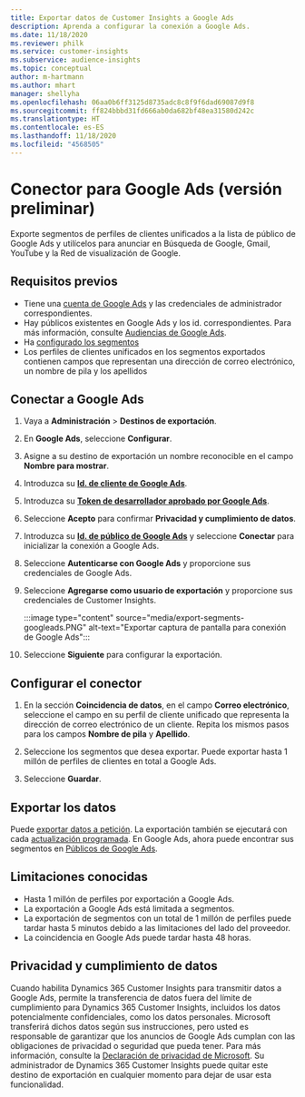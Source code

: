 ```yaml
---
title: Exportar datos de Customer Insights a Google Ads
description: Aprenda a configurar la conexión a Google Ads.
ms.date: 11/18/2020
ms.reviewer: philk
ms.service: customer-insights
ms.subservice: audience-insights
ms.topic: conceptual
author: m-hartmann
ms.author: mhart
manager: shellyha
ms.openlocfilehash: 06aa0b6ff3125d8735adc8c8f9f6dad69087d9f8
ms.sourcegitcommit: ff824bbbd31fd666ab0da682bf48ea31580d242c
ms.translationtype: HT
ms.contentlocale: es-ES
ms.lasthandoff: 11/18/2020
ms.locfileid: "4568505"
---
```

# <a name="connector-for-google-ads-preview"></a>Conector para Google Ads (versión preliminar)

Exporte segmentos de perfiles de clientes unificados a la lista de público de Google Ads y utilícelos para anunciar en Búsqueda de Google, Gmail, YouTube y la Red de visualización de Google. 

## <a name="prerequisites"></a>Requisitos previos

-   Tiene una [cuenta de Google Ads](https://ads.google.com/) y las credenciales de administrador correspondientes.
-   Hay públicos existentes en Google Ads y los id. correspondientes. Para más información, consulte [Audiencias de Google Ads](https://support.google.com/google-ads/answer/7558048?hl=en#:~:text=Audience%20lists%20is%20a%20section,Display%20Network%20through%20remarketing%20campaigns.).
-   Ha [configurado los segmentos](segments.md)
-   Los perfiles de clientes unificados en los segmentos exportados contienen campos que representan una dirección de correo electrónico, un nombre de pila y los apellidos

## <a name="connect-to-google-ads"></a>Conectar a Google Ads

1. Vaya a **Administración** > **Destinos de exportación**.

1. En **Google Ads**, seleccione **Configurar**.

1. Asigne a su destino de exportación un nombre reconocible en el campo **Nombre para mostrar**.

1. Introduzca su **[Id. de cliente de Google Ads](https://support.google.com/google-ads/answer/1704344)**.

1. Introduzca su **[Token de desarrollador aprobado por Google Ads](https://developers.google.com/google-ads/api/docs/first-call/dev-token)**.

1. Seleccione **Acepto** para confirmar **Privacidad y cumplimiento de datos**.

1. Introduzca su **[Id. de público de Google Ads](https://support.google.com/google-ads/answer/7558048?hl=en#:~:text=Audience%20lists%20is%20a%20section,Display%20Network%20through%20remarketing%20campaigns.)** y seleccione **Conectar** para inicializar la conexión a Google Ads.

1. Seleccione **Autenticarse con Google Ads** y proporcione sus credenciales de Google Ads.

1. Seleccione **Agregarse como usuario de exportación** y proporcione sus credenciales de Customer Insights.

   :::image type="content" source="media/export-segments-googleads.PNG" alt-text="Exportar captura de pantalla para conexión de Google Ads":::

1. Seleccione **Siguiente** para configurar la exportación.

## <a name="configure-the-connector"></a>Configurar el conector

1. En la sección **Coincidencia de datos**, en el campo **Correo electrónico**, seleccione el campo en su perfil de cliente unificado que representa la dirección de correo electrónico de un cliente. Repita los mismos pasos para los campos **Nombre de pila** y **Apellido**.

1. Seleccione los segmentos que desea exportar. Puede exportar hasta 1 millón de perfiles de clientes en total a Google Ads.

1. Seleccione **Guardar**.

## <a name="export-the-data"></a>Exportar los datos

Puede [exportar datos a petición](export-destinations.md). La exportación también se ejecutará con cada [actualización programada](system.md#schedule-tab). En Google Ads, ahora puede encontrar sus segmentos en [Públicos de Google Ads](https://support.google.com/google-ads/answer/7558048?hl=en/).

## <a name="known-limitations"></a>Limitaciones conocidas

- Hasta 1 millón de perfiles por exportación a Google Ads.
- La exportación a Google Ads está limitada a segmentos.
- La exportación de segmentos con un total de 1 millón de perfiles puede tardar hasta 5 minutos debido a las limitaciones del lado del proveedor. 
- La coincidencia en Google Ads puede tardar hasta 48 horas.

## <a name="data-privacy-and-compliance"></a>Privacidad y cumplimiento de datos

Cuando habilita Dynamics 365 Customer Insights para transmitir datos a Google Ads, permite la transferencia de datos fuera del límite de cumplimiento para Dynamics 365 Customer Insights, incluidos los datos potencialmente confidenciales, como los datos personales. Microsoft transferirá dichos datos según sus instrucciones, pero usted es responsable de garantizar que los anuncios de Google Ads cumplan con las obligaciones de privacidad o seguridad que pueda tener. Para más información, consulte la [Declaración de privacidad de Microsoft](https://go.microsoft.com/fwlink/?linkid=396732).
Su administrador de Dynamics 365 Customer Insights puede quitar este destino de exportación en cualquier momento para dejar de usar esta funcionalidad.
